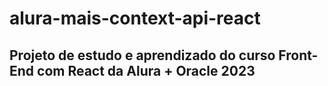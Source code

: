 # alura-mais-context-api-react 

## Projeto de estudo e aprendizado do curso Front-End com React da Alura + Oracle 2023
